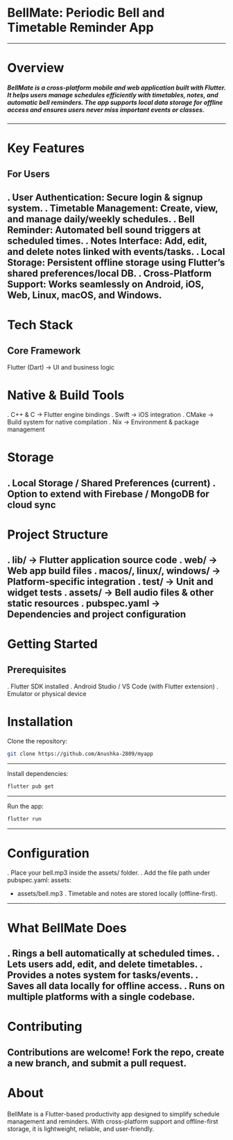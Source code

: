 # BellMate: Periodic Bell and Timetable Reminder App
---
# Overview
##### BellMate is a cross-platform mobile and web application built with Flutter. It helps users manage schedules efficiently with timetables, notes, and automatic bell reminders. The app supports local data storage for offline access and ensures users never miss important events or classes.
---
# Key Features
## For Users
##### 
. User Authentication: Secure login & signup system.
. Timetable Management: Create, view, and manage daily/weekly schedules.
. Bell Reminder: Automated bell sound triggers at scheduled times.
. Notes Interface: Add, edit, and delete notes linked with events/tasks.
. Local Storage: Persistent offline storage using Flutter’s shared preferences/local DB.
. Cross-Platform Support: Works seamlessly on Android, iOS, Web, Linux, macOS, and Windows.
---
# Tech Stack
## Core Framework
Flutter (Dart) → UI and business logic
# Native & Build Tools
. C++ & C → Flutter engine bindings
. Swift → iOS integration
. CMake → Build system for native compilation
. Nix → Environment & package management
# Storage
#####
. Local Storage / Shared Preferences (current)
. Option to extend with Firebase / MongoDB for cloud sync
---
# Project Structure
#####
. lib/ → Flutter application source code
. web/ → Web app build files
. macos/, linux/, windows/ → Platform-specific integration
. test/ → Unit and widget tests
. assets/ → Bell audio files & other static resources
. pubspec.yaml → Dependencies and project configuration
---
# Getting Started
## Prerequisites
. Flutter SDK installed
. Android Studio / VS Code (with Flutter extension)
. Emulator or physical device
# Installation
Clone the repository:
```bash
git clone https://github.com/Anushka-2809/myapp
```
---
Install dependencies:
```bash
flutter pub get
```
---
Run the app:
```bash
flutter run
```
---
# Configuration
. Place your bell.mp3 inside the assets/ folder.
. Add the file path under pubspec.yaml:
assets:
  - assets/bell.mp3
. Timetable and notes are stored locally (offline-first).
---
# What BellMate Does
#####
. Rings a bell automatically at scheduled times.
. Lets users add, edit, and delete timetables.
. Provides a notes system for tasks/events.
. Saves all data locally for offline access.
. Runs on multiple platforms with a single codebase.
---
# Contributing
#####
Contributions are welcome! Fork the repo, create a new branch, and submit a pull request.
---
# About
#####
BellMate is a Flutter-based productivity app designed to simplify schedule management and reminders. With cross-platform support and offline-first storage, it is lightweight, reliable, and user-friendly.
